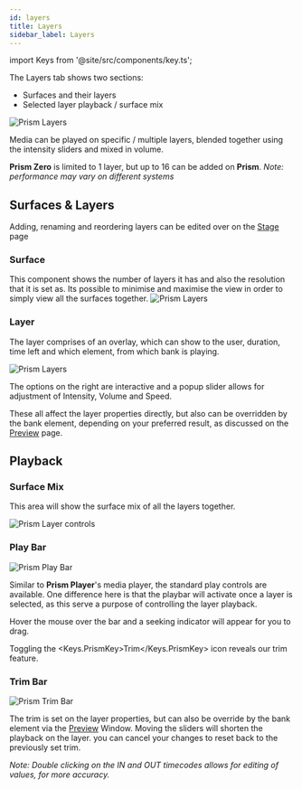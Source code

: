 ```yaml
---
id: layers
title: Layers
sidebar_label: Layers
---
```


import Keys from '@site/src/components/key.ts';

The Layers tab shows two sections:

- Surfaces and their layers 
- Selected layer playback / surface mix

![Prism Layers](/prismdocs/images/prism-layers.png)

Media can be played on specific / multiple layers, blended together using the intensity sliders and mixed in volume. 

**Prism Zero** is limited to 1 layer, but up to 16 can be added on **Prism**. *Note: performance may vary on different systems*

## Surfaces & Layers

Adding, renaming and reordering layers can be edited over on the [Stage](../stage/surfaces) page

### Surface

This component shows the number of layers it has and also the resolution that it is set as. Its possible to minimise and maximise the view in order to simply view all the surfaces together. 
![Prism Layers](/prismdocs/images/surfaces-layers/prism-surface.png)

### Layer

The layer comprises of an overlay, which can show to the user, duration, time left and which element, from which bank is playing.

![Prism Layers](/prismdocs/images/surfaces-layers/prism-layer.png)

The options on the right are interactive and a popup slider allows for adjustment of Intensity, Volume and Speed.

These all affect the layer properties directly, but also can be overridden by the bank element, depending on your preferred result, as discussed on the [Preview](../preview) page.

## Playback

### Surface Mix

This area will show the surface mix of all the layers together. 

![Prism Layer controls](/prismdocs/images/prism-surface-mix.png)

### Play Bar

![Prism Play Bar](/prismdocs/images/zero-prism-playbar.png)

Similar to **Prism Player**'s media player, the standard play controls are available. One difference here is that the playbar will activate once a layer is selected, as this serve a purpose of controlling the layer playback.

Hover the mouse over the bar and a seeking indicator will appear for you to drag.

Toggling the <Keys.PrismKey>Trim</Keys.PrismKey> icon reveals our trim feature.

### Trim Bar

![Prism Trim Bar](/prismdocs/images/zero-prism-trimbar.png)

The trim is set on the layer properties, but can also be override by the bank element via the [Preview](../preview) Window. Moving the sliders will shorten the playback on the layer. you can cancel your changes to reset back to the previously set trim. 

*Note: Double clicking on the IN and OUT timecodes allows for editing of values, for more accuracy.*